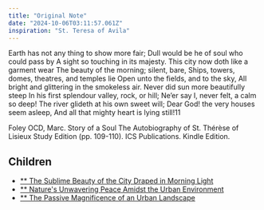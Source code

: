 ```yaml
---
title: "Original Note"
date: "2024-10-06T03:11:57.061Z"
inspiration: "St. Teresa of Avila"
---
```


Earth has not any thing to show more fair; 
Dull would be he of soul who could pass by 
A sight so touching in its majesty. 
This city now doth like a garment wear 
The beauty of the morning; silent, bare, 
Ships, towers, domes, theatres, and temples lie 
Open unto the fields, and to the sky, 
All bright and glittering in the smokeless air. 
Never did sun more beautifully steep 
In his first splendour valley, rock, or hill; 
Ne’er say I, never felt, a calm so deep! 
The river glideth at his own sweet will; 
Dear God! the very houses seem asleep, 
And all that mighty heart is lying still!11

Foley OCD, Marc. Story of a Soul The Autobiography of St. Thérèse of Lisieux Study Edition (pp. 109-110). ICS Publications. Kindle Edition. 

## Children
- [** The Sublime Beauty of the City Draped in Morning Light](child-m1x0blad-1.md)
- [** Nature's Unwavering Peace Amidst the Urban Environment](child-m1x0blad-1.md)
- [** The Passive Magnificence of an Urban Landscape](child-m1x0blad-1.md)
